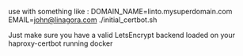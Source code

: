 use with something like :
DOMAIN_NAME=linto.mysuperdomain.com EMAIL=john@linagora.com ./initial_certbot.sh

Just make sure you have a valid LetsEncrypt backend loaded on your haproxy-certbot running docker 
